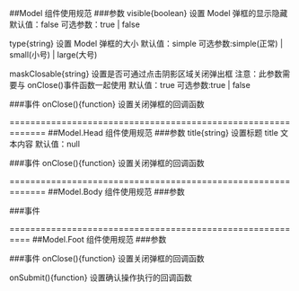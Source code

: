 ##Model 组件使用规范 ###参数
visible{boolean} 设置 Model 弹框的显示隐藏
默认值：false
可选参数：true | false

type{string} 设置 Model 弹框的大小
默认值：simple
可选参数:simple(正常) | small(小号) | large(大号)

maskClosable{string} 设置是否可通过点击阴影区域关闭弹出框
注意：此参数需要与 onClose()事件函数一起使用
默认值：true
可选参数:true | false

###事件
onClose(){function} 设置关闭弹框的回调函数

=============================================================
##Model.Head 组件使用规范 ###参数
title{string} 设置标题 title 文本内容
默认值：null

###事件
onClose(){function} 设置关闭弹框的回调函数

=============================================================
##Model.Body 组件使用规范 ###参数

###事件

==========================================================
##Model.Foot 组件使用规范 ###参数

###事件
onClose(){function} 设置关闭弹框的回调函数

onSubmit(){function} 设置确认操作执行的回调函数

